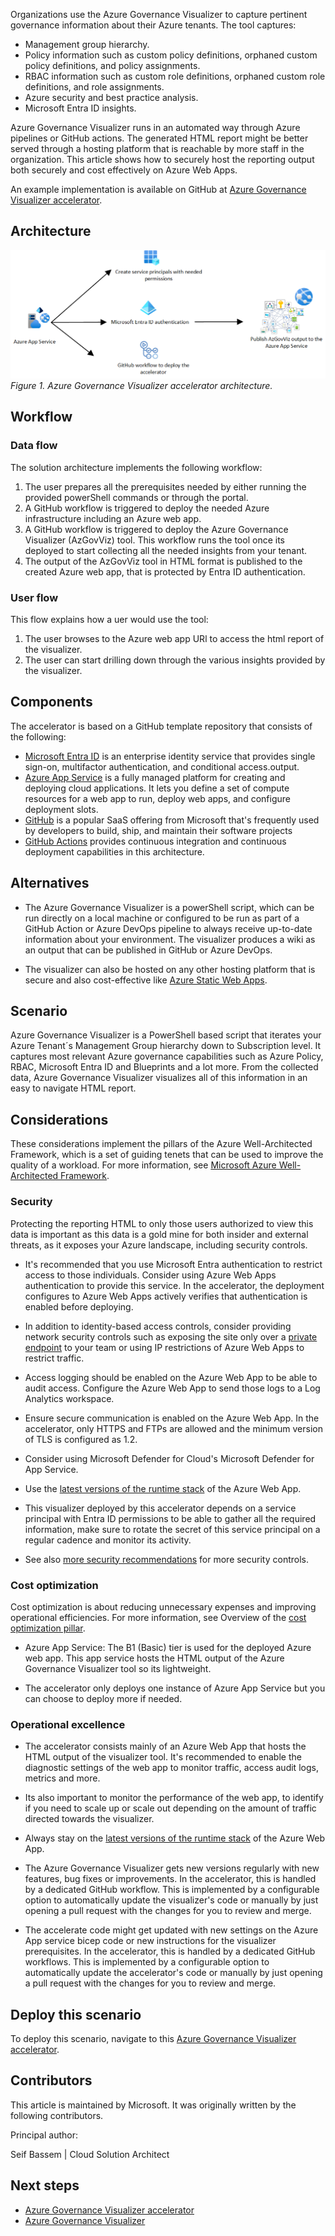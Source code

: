 Organizations use the Azure Governance Visualizer to capture pertinent governance information about their Azure tenants. The tool captures:

- Management group hierarchy.
- Policy information such as custom policy definitions, orphaned custom policy definitions, and policy assignments.
- RBAC information such as custom role definitions, orphaned custom role definitions, and role assignments.
- Azure security and best practice analysis.
- Microsoft Entra ID insights.

Azure Governance Visualizer runs in an automated way through Azure pipelines or GitHub actions. The generated HTML report might be better served through a hosting platform that is reachable by more staff in the organization. This article shows how to securely host the reporting output both securely and cost effectively on Azure Web Apps.

An example implementation is available on GitHub at [Azure Governance Visualizer accelerator](https://github.com/Azure/Azure-Governance-Visualizer-Accelerator).

## Architecture

[![Diagram showing the architecutre of the Azure Governance Visualizer accelerator.](images/AzGovViz-accelerator-architecture.png)](images/AzGovViz-accelerator-architecture.png)
*Figure 1. Azure Governance Visualizer accelerator architecture.*

## Workflow

### Data flow

The solution architecture implements the following workflow:

1. The user prepares all the prerequisites needed by either running the provided powerShell commands or through the portal.
2. A GitHub workflow is triggered to deploy the needed Azure infrastructure including an Azure web app.
3. A GitHub workflow is triggered to deploy the Azure Governance Visualizer (AzGovViz) tool. This workflow runs the tool once its deployed to start collecting all the needed insights from your tenant.
4. The output of the AzGovViz tool in HTML format is published to the created Azure web app, that is protected by Entra ID authentication.

### User flow

This flow explains how a uer would use the tool:

1. The user browses to the Azure web app URl to access the html report of the visualizer.
2. The user can start drilling down through the various insights provided by the visualizer.

## Components

The accelerator is based on a GitHub template repository that consists of the following:

- [Microsoft Entra ID](https://azure.microsoft.com/products/active-directory) is an enterprise identity service that provides single sign-on, multifactor authentication, and conditional access.output.
- [Azure App Service](https://azure.microsoft.com/services/app-service) is a fully managed platform for creating and deploying cloud applications. It lets you define a set of compute resources for a web app to run, deploy web apps, and configure deployment slots.
- [GitHub](https://docs.github.com/) is a popular SaaS offering from Microsoft that's frequently used by developers to build, ship, and maintain their software projects
- [GitHub Actions](https://learn.microsoft.com/azure/developer/github/github-actions) provides continuous integration and continuous deployment capabilities in this architecture.

## Alternatives

- The Azure Governance Visualizer is a powerShell script, which can be run directly on a local machine or configured to be run as part of a GitHub Action or Azure DevOps pipeline to always receive up-to-date information about your environment. The visualizer produces a wiki as an output that can be published in GitHub or Azure DevOps.

- The visualizer can also be hosted on any other hosting platform that is secure and also cost-effective like [Azure Static Web Apps](https://learn.microsoft.com/azure/static-web-apps/overview).

## Scenario

Azure Governance Visualizer is a PowerShell based script that iterates your Azure Tenant´s Management Group hierarchy down to Subscription level. It captures most relevant Azure governance capabilities such as Azure Policy, RBAC, Microsoft Entra ID and Blueprints and a lot more. From the collected data, Azure Governance Visualizer visualizes all of this information in an easy to navigate HTML report.

## Considerations

These considerations implement the pillars of the Azure Well-Architected Framework, which is a set of guiding tenets that can be used to improve the quality of a workload. For more information, see [Microsoft Azure Well-Architected Framework](https://learn.microsoft.com/azure/architecture/framework).

### Security

Protecting the reporting HTML to only those users authorized to view this data is important as this data is a gold mine for both insider and external threats, as it exposes your Azure landscape, including security controls.

- It's recommended that you use Microsoft Entra authentication to restrict access to those individuals. Consider using Azure Web Apps authentication to provide this service. In the accelerator, the deployment configures to Azure Web Apps actively verifies that authentication is enabled before deploying.

- In addition to identity-based access controls, consider providing network security controls such as exposing the site only over a [private endpoint](https://learn.microsoft.com/azure/private-link/private-endpoint-overview) to your team or using IP restrictions of Azure Web Apps to restrict traffic.

- Access logging should be enabled on the Azure Web App to be able to audit access. Configure the Azure Web App to send those logs to a Log Analytics workspace.

- Ensure secure communication is enabled on the Azure Web App. In the accelerator, only HTTPS and FTPs are allowed and the minimum version of TLS is configured as 1.2.

- Consider using Microsoft Defender for Cloud's Microsoft Defender for App Service.

- Use the [latest versions of the runtime stack](https://learn.microsoft.com/azure/app-service/language-support-policy?tabs=windows) of the Azure Web App.

- This visualizer deployed by this accelerator depends on a service principal with Entra ID permissions to be able to gather all the required information, make sure to rotate the secret of this service principal on a regular cadence and monitor its activity.

- See also [more security recommendations](https://learn.microsoft.com/azure/app-service/security-recommendations) for more security controls.

### Cost optimization

Cost optimization is about reducing unnecessary expenses and improving operational efficiencies. For more information, see Overview of the [cost optimization pillar](https://learn.microsoft.com/azure/architecture/framework/cost/overview).

- Azure App Service: The B1 (Basic) tier is used for the deployed Azure web app. This app service hosts the HTML output of the Azure Governance Visualizer tool so its lightweight.

- The accelerator only deploys one instance of Azure App Service but you can choose to deploy more if needed.

### Operational excellence

- The accelerator consists mainly of an Azure Web App that hosts the HTML output of the visualizer tool. It's recommended to enable the diagnostic settings of the web app to monitor traffic, access audit logs, metrics and more.

- Its also important to monitor the performance of the web app, to identify if you need to scale up or scale out depending on the amount of traffic directed towards the visualizer.

- Always stay on the [latest versions of the runtime stack](https://learn.microsoft.com/azure/app-service/language-support-policy?tabs=windows) of the Azure Web App.

- The Azure Governance Visualizer gets new versions regularly with new features, bug fixes or improvements. In the accelerator, this is handled by a dedicated GitHub workflow. This is implemented by a configurable option to automatically update the visualizer's code or manually by just opening a pull request with the changes for you to review and merge.

- The accelerate code might get updated with new settings on the Azure App service bicep code or new instructions for the visualizer prerequisites. In the accelerator, this is handled by a dedicated GitHub workflows. This is implemented by a configurable option to automatically update the accelerator's code or manually by just opening a pull request with the changes for you to review and merge.

## Deploy this scenario

To deploy this scenario, navigate to this [Azure Governance Visualizer accelerator](https://github.com/Azure/Azure-Governance-Visualizer-Accelerator).

## Contributors

This article is maintained by Microsoft. It was originally written by the following contributors.

Principal author:

Seif Bassem | Cloud Solution Architect

## Next steps

- [Azure Governance Visualizer accelerator](https://github.com/Azure/Azure-Governance-Visualizer-Accelerator)
- [Azure Governance Visualizer](https://github.com/Azure/Azure-Governance-Visualizer)
